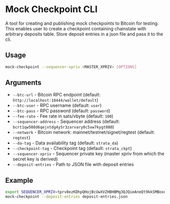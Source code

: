 # Mock Checkpoint CLI

A tool for creating and publishing mock checkpoints to Bitcoin for testing.
This enables user to create a checkpoint containing chainstate with arbitrary
deposits table. Store deposit entries in a json file and pass it to the cli.

## Usage

```bash
mock-checkpoint --sequencer-xpriv <MASTER_XPRIV> [OPTIONS]
```

## Arguments

- `--btc-url` - Bitcoin RPC endpoint (default: `http://localhost:18444/wallet/default`)
- `--btc-user` - RPC username (default: `user`)
- `--btc-pass` - RPC password (default: `password`)
- `--fee-rate` - Fee rate in sats/vbyte (default: `100`)
- `--sequencer-address` - Sequencer address (default: `bcrt1qw508d6qejxtdg4y5r3zarvary0c5xw7kygt080`)
- `--network` - Bitcoin network: mainnet/testnet/signet/regtest (default: `regtest`)
- `--da-tag` - Data availability tag (default: `strata_da`)
- `--checkpoint-tag` - Checkpoint tag (default: `strata_ckpt`)
- `--sequencer-xpriv` - Sequencer private key (master xpriv from which the secret key is derived)
- `--deposit-entries` - Path to JSON file with deposit entries

## Example

```bash
export SEQUENCER_XPRIV=tprv8ezKDhpQHojBcUwXVZHBHBMg3QJQieAneQt9kkSMBoxdWdfBi1oBTiDev4J1ebeWH9hVV64fDeddyaLjMe7tjuS16QKPwykFAAiM66RcZWi
mock-checkpoint --deposit-entries deposit-entries.json
```
